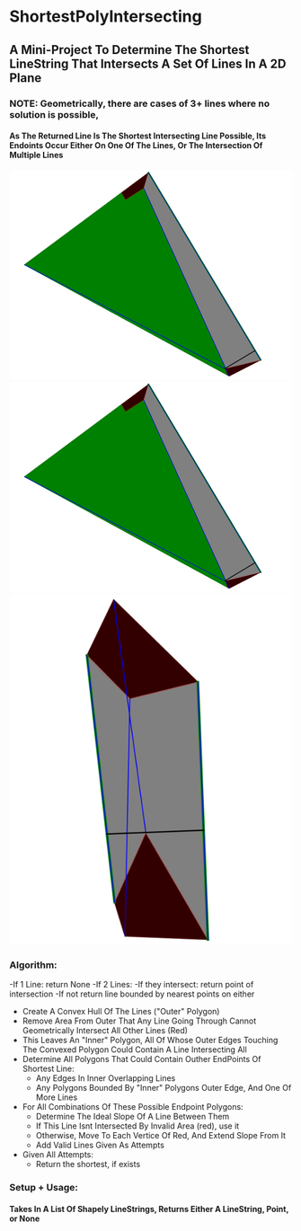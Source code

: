 # ShortestPolyIntersecting

## A Mini-Project To Determine The Shortest LineString That Intersects A Set Of Lines In A 2D Plane

### NOTE: Geometrically, there are cases of 3+ lines where no solution is possible, 


#### As The Returned Line Is The Shortest Intersecting Line Possible, Its Endoints Occur Either On One Of The Lines, Or The Intersection Of Multiple Lines


![Example 1](https://github.com/lduncan1712/ShortestPolyIntersecting/blob/main/visuals/Screenshot%202025-01-20%20213842.png)
![Example 2](https://github.com/lduncan1712/ShortestPolyIntersecting/blob/main/visuals/Screenshot%202025-01-20%20213843.png)
![Example 3](https://github.com/lduncan1712/ShortestPolyIntersecting/blob/main/visuals/Screenshot%202025-01-20%20214300.png)



### Algorithm:
-If 1 Line: return None
-If 2 Lines:
  -If they intersect: return point of intersection
  -If not return line bounded by nearest points on either
- Create A Convex Hull Of The Lines ("Outer" Polygon)
- Remove Area From Outer That Any Line Going Through Cannot Geometrically Intersect All Other Lines (Red)
- This Leaves An "Inner" Polygon, All Of Whose Outer Edges Touching The Convexed Polygon Could Contain A Line Intersecting All
- Determine All Polygons That Could Contain Outher EndPoints Of Shortest Line:
    - Any Edges In Inner Overlapping Lines
    - Any Polygons Bounded By "Inner" Polygons Outer Edge, And One Of More Lines
- For All Combinations Of These Possible Endpoint Polygons:
    - Determine The Ideal Slope Of A Line Between Them
    - If This Line Isnt Intersected By Invalid Area (red), use it
    - Otherwise, Move To Each Vertice Of Red, And Extend Slope From It
    - Add Valid Lines Given As Attempts
- Given All Attempts:
    - Return the shortest, if exists



### Setup + Usage:
#### Takes In A List Of Shapely LineStrings, Returns Either A LineString, Point, or None


